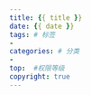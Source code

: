 ```yaml
---
title: {{ title }}
date: {{ date }}
tags: # 标签
- 
categories: # 分类
-  
top:  #权限等级
copyright: true
---
```


<!-- more -->